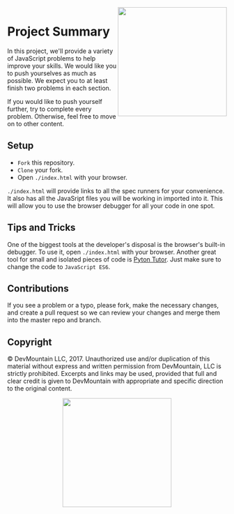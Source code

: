 <img src="https://devmounta.in/img/logowhiteblue.png" width="250" align="right">

# Project Summary

In this project, we'll provide a variety of JavaScript problems to help improve your skills. We would like you to push yourselves as much as possible. We expect you to at least finish two problems in each section. 

If you would like to push yourself further, try to complete every problem. Otherwise, feel free to move on to other content.

## Setup

* `Fork` this repository.
* `Clone` your fork.
* Open `./index.html` with your browser.

`./index.html` will provide links to all the spec runners for your convenience. It also has all the JavaSript files you will be working in imported into it. This will allow you to use the browser debugger for all your code in one spot.

## Tips and Tricks

One of the biggest tools at the developer's disposal is the browser's built-in debugger. To use it, open `./index.html` with your browser. Another great tool for small and isolated pieces of code is <a href="http://www.pythontutor.com/visualize.html#">Pyton Tutor</a>. Just make sure to change the code to `JavaScript ES6`.

## Contributions

If you see a problem or a typo, please fork, make the necessary changes, and create a pull request so we can review your changes and merge them into the master repo and branch.

## Copyright

© DevMountain LLC, 2017. Unauthorized use and/or duplication of this material without express and written permission from DevMountain, LLC is strictly prohibited. Excerpts and links may be used, provided that full and clear credit is given to DevMountain with appropriate and specific direction to the original content.

<p align="center">
<img src="https://devmounta.in/img/logowhiteblue.png" width="250">
</p>